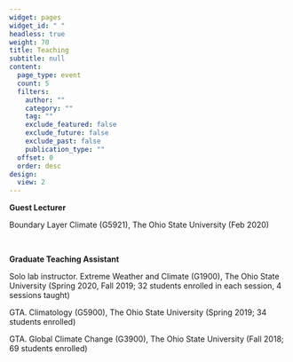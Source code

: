 ```yaml
---
widget: pages
widget_id: " "
headless: true
weight: 70
title: Teaching
subtitle: null
content:
  page_type: event
  count: 5
  filters:
    author: ""
    category: ""
    tag: ""
    exclude_featured: false
    exclude_future: false
    exclude_past: false
    publication_type: ""
  offset: 0
  order: desc
design:
  view: 2
---
```

<!--StartFragment-->

**Guest Lecturer**

Boundary Layer Climate (G5921), The Ohio State University (Feb 2020)

 

**Graduate Teaching Assistant**

Solo lab instructor. Extreme Weather and Climate (G1900), The Ohio State University (Spring 2020, Fall 2019; 32 students enrolled in each session, 4 sessions taught)

GTA. Climatology (G5900), The Ohio State University (Spring 2019; 34 students enrolled)

GTA. Global Climate Change (G3900), The Ohio State University (Fall 2018; 69 students enrolled)

<!--EndFragment-->